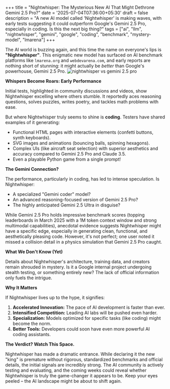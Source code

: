 +++
title = "Nightwhisper: The Mysterious New AI That Might Dethrone Gemini 2.5 Pro?"
date = '2025-07-04T07:36:00+05:30'
draft = false
description = "A new AI model called 'Nightwhisper' is making waves, with early tests suggesting it could outperform Google's Gemini 2.5 Pro, especially in coding. Is this the next big thing?"
tags = ["ai", "llm", "nightwhisper", "gemini", "google", "coding", "benchmark", "mystery-model", "lmarena"]
+++

The AI world is buzzing again, and this time the name on everyone's lips is **"Nightwhisper"**. This enigmatic new model has surfaced on AI benchmark platforms like `lmarena.org` and `webdevarena.com`, and early reports are nothing short of stunning: it might actually be *better* than Google's powerhouse, Gemini 2.5 Pro.
![nightwhisper vs gemini 2.5 pro](/images/nightwhisper.webp)

**Whispers Become Roars: Early Performance**

Initial tests, highlighted in community discussions and videos, show Nightwhisper excelling where others stumble. It reportedly aces reasoning questions, solves puzzles, writes poetry, and tackles math problems with ease.

But where Nightwhisper truly seems to shine is **coding**. Testers have shared examples of it generating:
*   Functional HTML pages with interactive elements (confetti buttons, synth keyboards).
*   SVG images and animations (bouncing balls, spinning hexagons).
*   Complex UIs (like aircraft seat selection) with superior aesthetics and accuracy compared to Gemini 2.5 Pro and Claude 3.5.
*   Even a playable Python game from a single prompt!

**The Gemini Connection?**

The performance, particularly in coding, has led to intense speculation. Is Nightwhisper:
*   A specialized "Gemini coder" model?
*   An advanced reasoning-focused version of Gemini 2.5 Pro?
*   The highly anticipated Gemini 2.5 Ultra in disguise?

While Gemini 2.5 Pro holds impressive benchmark scores (topping leaderboards in March 2025 with a 1M token context window and strong multimodal capabilities), anecdotal evidence suggests Nightwhisper might have a specific edge, especially in generating clean, functional, and aesthetically pleasing code. However, it's not perfect; one user noted it missed a collision detail in a physics simulation that Gemini 2.5 Pro caught.

**What We Don't Know (Yet)**

Details about Nightwhisper's architecture, training data, and creators remain shrouded in mystery. Is it a Google internal project undergoing stealth testing, or something entirely new? The lack of official information only fuels the intrigue.

**Why It Matters**

If Nightwhisper lives up to the hype, it signifies:
1.  **Accelerated Innovation:** The pace of AI development is faster than ever.
2.  **Intensified Competition:** Leading AI labs will be pushed even harder.
3.  **Specialization:** Models optimized for specific tasks (like coding) might become the norm.
4.  **Better Tools:** Developers could soon have even more powerful AI coding assistants.

**The Verdict? Watch This Space.**

Nightwhisper has made a dramatic entrance. While declaring it the new "king" is premature without rigorous, standardized benchmarks and official details, the initial signals are incredibly strong. The AI community is actively testing and evaluating, and the coming weeks could reveal whether Nightwhisper is truly the game-changer it appears to be. Keep your eyes peeled – the AI landscape might be about to shift again.

